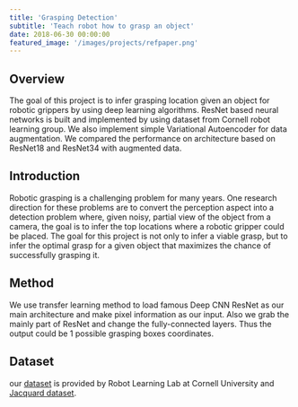 ```yaml
---
title: 'Grasping Detection'
subtitle: 'Teach robot how to grasp an object'
date: 2018-06-30 00:00:00
featured_image: '/images/projects/refpaper.png'
---
```


## Overview 

The goal of this project is to infer grasping location given an object for robotic grippers by using deep learning algorithms. ResNet based neural networks is built and implemented by using dataset from Cornell robot learning group. We also implement simple Variational Autoencoder for data augmentation. We compared the performance on architecture based on ResNet18 and ResNet34 with augmented data. 

## Introduction 

Robotic grasping is a challenging problem for many years. One research direction for these problems are to convert the perception aspect into a detection problem where, given noisy, partial view of the object from a camera, the goal is to infer the top locations where a robotic gripper could be placed. The goal for this project is not only to infer a viable grasp, but to infer the optimal grasp for a given object that maximizes the chance of successfully grasping it.

## Method

We use transfer learning method to load famous Deep CNN ResNet as our main architecture and make pixel information as our input. Also we grab the mainly part of ResNet and change the fully-connected layers. Thus the output could be 1 possible grasping boxes coordinates.

## Dataset 

our [dataset](http://pr.cs.cornell.edu/grasping/rect_data/data.php) is provided by Robot Learning Lab at Cornell University and [Jacquard dataset](https://jacquard.liris.cnrs.fr/).

